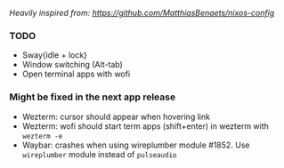 _Heavily inspired from: https://github.com/MatthiasBenaets/nixos-config_

### TODO
* Sway{idle + lock}
* Window switching (Alt-tab)
* Open terminal apps with wofi

### Might be fixed in the next app release
* Wezterm: cursor should appear when hovering link
* Wezterm: wofi should start term apps (shift+enter) in wezterm with `wezterm -e`
* Waybar: crashes when using wireplumber module #1852. Use `wireplumber` module instead of `pulseaudio`
